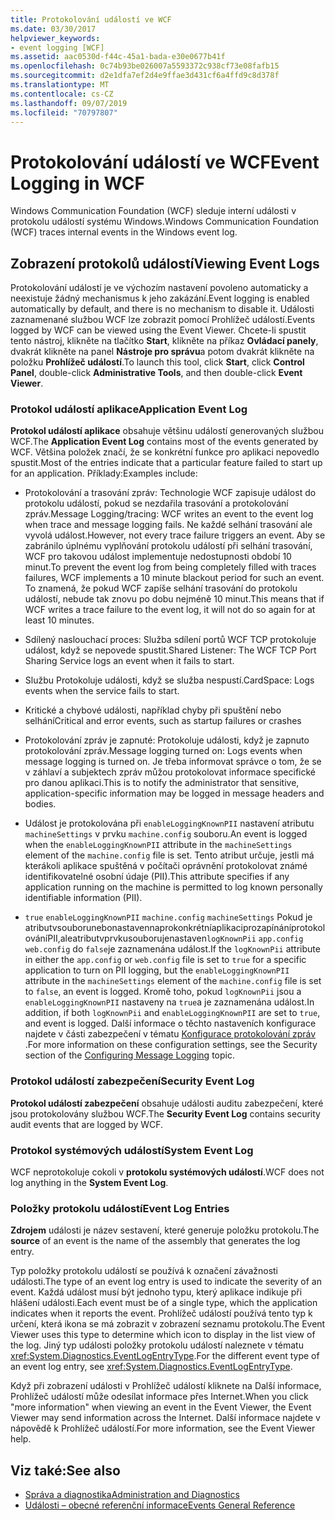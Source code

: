 ```yaml
---
title: Protokolování událostí ve WCF
ms.date: 03/30/2017
helpviewer_keywords:
- event logging [WCF]
ms.assetid: aac0530d-f44c-45a1-bada-e30e0677b41f
ms.openlocfilehash: 0c74b93be026007a5593372c938cf73e08fafb15
ms.sourcegitcommit: d2e1dfa7ef2d4e9ffae3d431cf6a4ffd9c8d378f
ms.translationtype: MT
ms.contentlocale: cs-CZ
ms.lasthandoff: 09/07/2019
ms.locfileid: "70797807"
---
```

# <a name="event-logging-in-wcf"></a><span data-ttu-id="016eb-102">Protokolování událostí ve WCF</span><span class="sxs-lookup"><span data-stu-id="016eb-102">Event Logging in WCF</span></span>
<span data-ttu-id="016eb-103">Windows Communication Foundation (WCF) sleduje interní události v protokolu událostí systému Windows.</span><span class="sxs-lookup"><span data-stu-id="016eb-103">Windows Communication Foundation (WCF) traces internal events in the Windows event log.</span></span>  
  
## <a name="viewing-event-logs"></a><span data-ttu-id="016eb-104">Zobrazení protokolů událostí</span><span class="sxs-lookup"><span data-stu-id="016eb-104">Viewing Event Logs</span></span>  
 <span data-ttu-id="016eb-105">Protokolování událostí je ve výchozím nastavení povoleno automaticky a neexistuje žádný mechanismus k jeho zakázání.</span><span class="sxs-lookup"><span data-stu-id="016eb-105">Event logging is enabled automatically by default, and there is no mechanism to disable it.</span></span> <span data-ttu-id="016eb-106">Události zaznamenané službou WCF lze zobrazit pomocí Prohlížeč událostí.</span><span class="sxs-lookup"><span data-stu-id="016eb-106">Events logged by WCF can be viewed using the Event Viewer.</span></span> <span data-ttu-id="016eb-107">Chcete-li spustit tento nástroj, klikněte na tlačítko **Start**, klikněte na příkaz **Ovládací panely**, dvakrát klikněte na panel **Nástroje pro správu**a potom dvakrát klikněte na položku **Prohlížeč událostí**.</span><span class="sxs-lookup"><span data-stu-id="016eb-107">To launch this tool, click **Start**, click **Control Panel**, double-click **Administrative Tools**, and then double-click **Event Viewer**.</span></span>  
  
### <a name="application-event-log"></a><span data-ttu-id="016eb-108">Protokol událostí aplikace</span><span class="sxs-lookup"><span data-stu-id="016eb-108">Application Event Log</span></span>  
 <span data-ttu-id="016eb-109">**Protokol událostí aplikace** obsahuje většinu událostí generovaných službou WCF.</span><span class="sxs-lookup"><span data-stu-id="016eb-109">The **Application Event Log** contains most of the events generated by WCF.</span></span> <span data-ttu-id="016eb-110">Většina položek značí, že se konkrétní funkce pro aplikaci nepovedlo spustit.</span><span class="sxs-lookup"><span data-stu-id="016eb-110">Most of the entries indicate that a particular feature failed to start up for an application.</span></span> <span data-ttu-id="016eb-111">Příklady:</span><span class="sxs-lookup"><span data-stu-id="016eb-111">Examples include:</span></span>  
  
- <span data-ttu-id="016eb-112">Protokolování a trasování zpráv: Technologie WCF zapisuje událost do protokolu událostí, pokud se nezdařila trasování a protokolování zpráv.</span><span class="sxs-lookup"><span data-stu-id="016eb-112">Message Logging/tracing: WCF writes an event to the event log when trace and message logging fails.</span></span> <span data-ttu-id="016eb-113">Ne každé selhání trasování ale vyvolá událost.</span><span class="sxs-lookup"><span data-stu-id="016eb-113">However, not every trace failure triggers an event.</span></span> <span data-ttu-id="016eb-114">Aby se zabránilo úplnému vyplňování protokolu událostí při selhání trasování, WCF pro takovou událost implementuje nedostupnosti období 10 minut.</span><span class="sxs-lookup"><span data-stu-id="016eb-114">To prevent the event log from being completely filled with traces failures, WCF implements a 10 minute blackout period for such an event.</span></span> <span data-ttu-id="016eb-115">To znamená, že pokud WCF zapíše selhání trasování do protokolu událostí, nebude tak znovu po dobu nejméně 10 minut.</span><span class="sxs-lookup"><span data-stu-id="016eb-115">This means that if WCF writes a trace failure to the event log, it will not do so again for at least 10 minutes.</span></span>  
  
- <span data-ttu-id="016eb-116">Sdílený naslouchací proces: Služba sdílení portů WCF TCP protokoluje událost, když se nepovede spustit.</span><span class="sxs-lookup"><span data-stu-id="016eb-116">Shared Listener: The WCF TCP Port Sharing Service logs an event when it fails to start.</span></span>  
  
- <span data-ttu-id="016eb-117">Službu Protokoluje události, když se služba nespustí.</span><span class="sxs-lookup"><span data-stu-id="016eb-117">CardSpace: Logs events when the service fails to start.</span></span>  
  
- <span data-ttu-id="016eb-118">Kritické a chybové události, například chyby při spuštění nebo selhání</span><span class="sxs-lookup"><span data-stu-id="016eb-118">Critical and error events, such as startup failures or crashes</span></span>  
  
- <span data-ttu-id="016eb-119">Protokolování zpráv je zapnuté: Protokoluje události, když je zapnuto protokolování zpráv.</span><span class="sxs-lookup"><span data-stu-id="016eb-119">Message logging turned on: Logs events when message logging is turned on.</span></span> <span data-ttu-id="016eb-120">Je třeba informovat správce o tom, že se v záhlaví a subjektech zpráv můžou protokolovat informace specifické pro danou aplikaci.</span><span class="sxs-lookup"><span data-stu-id="016eb-120">This is to notify the administrator that sensitive, application-specific information may be logged in message headers and bodies.</span></span>  
  
- <span data-ttu-id="016eb-121">Událost je protokolována při `enableLoggingKnownPII` nastavení atributu `machineSettings` v prvku `machine.config` souboru.</span><span class="sxs-lookup"><span data-stu-id="016eb-121">An event is logged when the `enableLoggingKnownPII` attribute in the `machineSettings` element of the `machine.config` file is set.</span></span> <span data-ttu-id="016eb-122">Tento atribut určuje, jestli má kterákoli aplikace spuštěná v počítači oprávnění protokolovat známé identifikovatelné osobní údaje (PII).</span><span class="sxs-lookup"><span data-stu-id="016eb-122">This attribute specifies if any application running on the machine is permitted to log known personally identifiable information (PII).</span></span>  
  
- <span data-ttu-id="016eb-123">`true` `enableLoggingKnownPII` `machine.config` `machineSettings` Pokud je atributvsouborunebonastavennaprokonkrétníaplikaciprozapínáníprotokolováníPII,aleatributvprvkusouborujenastaven`logKnownPii` `app.config` `web.config` do `false`je zaznamenána událost.</span><span class="sxs-lookup"><span data-stu-id="016eb-123">If the `logKnownPii` attribute in either the `app.config` or `web.config` file is set to `true` for a specific application to turn on PII logging, but the `enableLoggingKnownPII` attribute in the `machineSettings` element of the `machine.config` file is set to `false`, an event is logged.</span></span> <span data-ttu-id="016eb-124">Kromě toho, pokud `logKnownPii` jsou a `enableLoggingKnownPII` nastaveny na `true`a je zaznamenána událost.</span><span class="sxs-lookup"><span data-stu-id="016eb-124">In addition, if both `logKnownPii` and `enableLoggingKnownPII` are set to `true`, and event is logged.</span></span> <span data-ttu-id="016eb-125">Další informace o těchto nastaveních konfigurace najdete v části zabezpečení v tématu [Konfigurace protokolování zpráv](../configuring-message-logging.md) .</span><span class="sxs-lookup"><span data-stu-id="016eb-125">For more information on these configuration settings, see the Security section of the [Configuring Message Logging](../configuring-message-logging.md) topic.</span></span>  
  
### <a name="security-event-log"></a><span data-ttu-id="016eb-126">Protokol událostí zabezpečení</span><span class="sxs-lookup"><span data-stu-id="016eb-126">Security Event Log</span></span>  
 <span data-ttu-id="016eb-127">**Protokol událostí zabezpečení** obsahuje události auditu zabezpečení, které jsou protokolovány službou WCF.</span><span class="sxs-lookup"><span data-stu-id="016eb-127">The **Security Event Log** contains security audit events that are logged by WCF.</span></span>  
  
### <a name="system-event-log"></a><span data-ttu-id="016eb-128">Protokol systémových událostí</span><span class="sxs-lookup"><span data-stu-id="016eb-128">System Event Log</span></span>  
 <span data-ttu-id="016eb-129">WCF neprotokoluje cokoli v **protokolu systémových událostí**.</span><span class="sxs-lookup"><span data-stu-id="016eb-129">WCF does not log anything in the **System Event Log**.</span></span>  
  
### <a name="event-log-entries"></a><span data-ttu-id="016eb-130">Položky protokolu událostí</span><span class="sxs-lookup"><span data-stu-id="016eb-130">Event Log Entries</span></span>  
 <span data-ttu-id="016eb-131">**Zdrojem** události je název sestavení, které generuje položku protokolu.</span><span class="sxs-lookup"><span data-stu-id="016eb-131">The **source** of an event is the name of the assembly that generates the log entry.</span></span>  
  
 <span data-ttu-id="016eb-132">Typ položky protokolu událostí se používá k označení závažnosti události.</span><span class="sxs-lookup"><span data-stu-id="016eb-132">The type of an event log entry is used to indicate the severity of an event.</span></span> <span data-ttu-id="016eb-133">Každá událost musí být jednoho typu, který aplikace indikuje při hlášení události.</span><span class="sxs-lookup"><span data-stu-id="016eb-133">Each event must be of a single type, which the application indicates when it reports the event.</span></span> <span data-ttu-id="016eb-134">Prohlížeč událostí používá tento typ k určení, která ikona se má zobrazit v zobrazení seznamu protokolu.</span><span class="sxs-lookup"><span data-stu-id="016eb-134">The Event Viewer uses this type to determine which icon to display in the list view of the log.</span></span> <span data-ttu-id="016eb-135">Jiný typ události položky protokolu událostí naleznete v tématu <xref:System.Diagnostics.EventLogEntryType>.</span><span class="sxs-lookup"><span data-stu-id="016eb-135">For the different event type of an event log entry, see <xref:System.Diagnostics.EventLogEntryType>.</span></span>  
  
 <span data-ttu-id="016eb-136">Když při zobrazení události v Prohlížeč událostí kliknete na Další informace, Prohlížeč událostí může odesílat informace přes Internet.</span><span class="sxs-lookup"><span data-stu-id="016eb-136">When you click "more information" when viewing an event in the Event Viewer, the Event Viewer may send information across the Internet.</span></span> <span data-ttu-id="016eb-137">Další informace najdete v nápovědě k Prohlížeč událostí.</span><span class="sxs-lookup"><span data-stu-id="016eb-137">For more information, see the Event Viewer help.</span></span>  
  
## <a name="see-also"></a><span data-ttu-id="016eb-138">Viz také:</span><span class="sxs-lookup"><span data-stu-id="016eb-138">See also</span></span>

- [<span data-ttu-id="016eb-139">Správa a diagnostika</span><span class="sxs-lookup"><span data-stu-id="016eb-139">Administration and Diagnostics</span></span>](../index.md)
- [<span data-ttu-id="016eb-140">Události – obecné referenční informace</span><span class="sxs-lookup"><span data-stu-id="016eb-140">Events General Reference</span></span>](events-general-reference.md)
